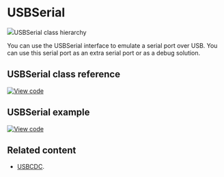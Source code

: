 # USBSerial

<span class="images">![](https://os.mbed.com/docs/mbed-os/v6.0/mbed-os-api-doxy/class_u_s_b_serial.png)<span>USBSerial class hierarchy</span></span>

You can use the USBSerial interface to emulate a serial port over USB. You can use this serial port as an extra serial port or as a debug solution. 

## USBSerial class reference

[![View code](https://www.mbed.com/embed/?type=library)](https://os.mbed.com/docs/mbed-os/v6.0/mbed-os-api-doxy/class_u_s_b_serial.html)

## USBSerial example

[![View code](https://www.mbed.com/embed/?url=https://github.com/ARMmbed/mbed-os-snippet-USBSerial/tree/v6.0)](https://github.com/ARMmbed/mbed-os-snippet-USBSerial/blob/v6.0/main.cpp)

## Related content

- [USBCDC](usbcdc.html).
